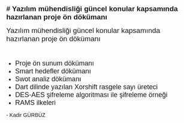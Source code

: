 <p><strong><span style="font-family: Arial, Helvetica, sans-serif; font-size: 19px;"># Yazılım m&uuml;hendisliği g&uuml;ncel konular kapsamında hazırlanan proje &ouml;n d&ouml;k&uuml;manı</span></strong></p>
<p><span style="font-family: Arial, Helvetica, sans-serif; font-size: 19px;">Yazılım m&uuml;hendisliği g&uuml;ncel konular kapsamında hazırlanan proje &ouml;n d&ouml;k&uuml;manı</span></p>
<p><span style="font-family: Arial, Helvetica, sans-serif;"><br></span></p>
<ul>
    <li style="font-family: Arial, Helvetica, sans-serif; font-size: 18px;">Proje &ouml;n sunum d&ouml;k&uuml;manı</li>
    <li style="font-family: Arial, Helvetica, sans-serif; font-size: 18px;">Smart hedefler d&ouml;k&uuml;manı</li>
    <li style="font-family: Arial, Helvetica, sans-serif; font-size: 18px;">Swot analiz d&ouml;k&uuml;manı</li>
    <li style="font-family: Arial, Helvetica, sans-serif; font-size: 18px;">Dart dilinde yazılan Xorshift rasgele sayı &uuml;reteci</li>
    <li style="font-family: Arial, Helvetica, sans-serif; font-size: 18px;">DES-AES şifreleme algoritması ile şifreleme &ouml;rneği</li>
    <li style="font-family: Arial, Helvetica, sans-serif; font-size: 18px;">RAMS ilkeleri</li>
</ul>
<p><span style="font-family: Arial, Helvetica, sans-serif;">- Kadir G&Uuml;RB&Uuml;Z</span></p>
